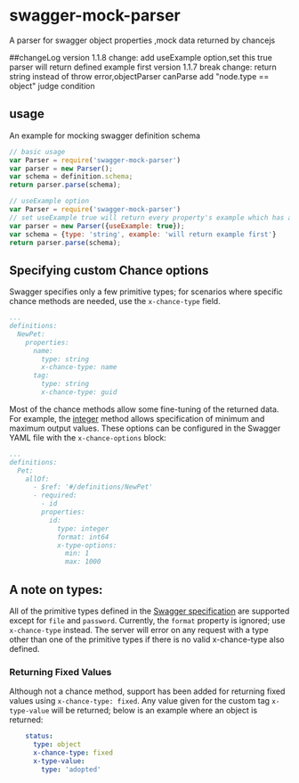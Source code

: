 # swagger-mock-parser
A parser for swagger object properties ,mock data returned by chancejs

##changeLog
 version 1.1.8 change: add useExample option,set this true parser will return defined example first
 version 1.1.7 break change: return string instead of throw error,objectParser canParse add "node.type == object" judge condition


## usage

An example for mocking swagger definition schema

```javascript
// basic usage
var Parser = require('swagger-mock-parser')
var parser = new Parser();
var schema = definition.schema;
return parser.parse(schema);

// useExample option
var Parser = require('swagger-mock-parser')
// set useExample true will return every property's example which has already defined
var parser = new Parser({useExample: true});
var schema = {type: 'string', example: 'will return example first'}
return parser.parse(schema);

```


## Specifying custom Chance options

Swagger specifies only a few primitive types; for scenarios where specific chance methods are needed, use the `x-chance-type` field.

```yaml
...
definitions:
  NewPet:
    properties:
      name:
        type: string
        x-chance-type: name
      tag:
        type: string
        x-chance-type: guid
```


Most of the chance methods allow some fine-tuning of the returned data.  For example, the [integer](http://chancejs.com/#integer) method allows specification of minimum and maximum output values.  These options can be configured in the Swagger YAML file with the `x-chance-options` block:

```yaml
...
definitions:
  Pet:
    allOf:
      - $ref: '#/definitions/NewPet'
      - required:
        - id
        properties:
          id:
            type: integer
            format: int64
            x-type-options:
              min: 1
              max: 1000
```

## A note on types:

All of the primitive types defined in the [Swagger specification](https://github.com/swagger-api/swagger-spec/blob/master/versions/2.0.md#data-types) are supported except for `file` and `password`.  Currently, the `format` property is ignored; use `x-chance-type` instead.  The server will error on any request with a type other than one of the primitive types if there is no valid x-chance-type also defined.

### Returning Fixed Values

Although not a chance method, support has been added for returning fixed values using `x-chance-type: fixed`.  Any value given for the custom tag `x-type-value` will be returned; below is an example where an object is returned:

```yaml
    status:
      type: object
      x-chance-type: fixed
      x-type-value:
        type: 'adopted'
```